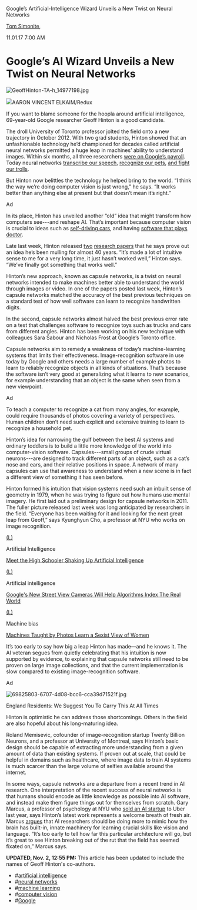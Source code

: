 Google’s Artificial-Intelligence Wizard Unveils a New Twist on Neural Networks

[Tom Simonite](https://www.wired.com/contributor/tom-simonite?intcid=inline_amp),

11.01.17 7:00 AM

# Google’s AI Wizard Unveils a New Twist on Neural Networks

![GeoffHinton-TA-h_14977198.jpg](../_resources/7b32b1e4e9a1fbc9ebba8ca4ce634d0f.jpg)

![]("/i/s/www.wired.com/wired/amp/assets/ui-camera-black.svg")AARON VINCENT ELKAIM/Redux

If you want to blame someone for the hoopla around artificial intelligence, 69-year-old Google researcher Geoff Hinton is a good candidate.

The droll University of Toronto professor jolted the field onto a new trajectory in October 2012. With two grad students, Hinton showed that an unfashionable technology he’d championed for decades called artificial neural networks permitted a huge leap in machines’ ability to understand images. Within six months, all three researchers [were on Google’s payroll](https://www.wired.com/2013/03/google_hinton/?intcid=inline_amp). Today neural networks [transcribe our speech](https://www.wired.com/2013/02/android-neural-network/?intcid=inline_amp), [recognize our pets](https://www.wired.com/2014/12/deep-learning-renormalization/?intcid=inline_amp), [and fight our trolls](https://www.wired.com/2017/08/instagram-kevin-systrom-wants-to-clean-up-the-internet?intcid=inline_amp).

But Hinton now belittles the technology he helped bring to the world. “I think the way we’re doing computer vision is just wrong,” he says. “It works better than anything else at present but that doesn’t mean it’s right.”

Ad

In its place, Hinton has unveiled another “old” idea that might transform how computers see---and reshape AI. That’s important because computer vision is crucial to ideas such as [self-driving cars](https://www.wired.com/story/mighty-ai-training-self-driving-cars/?intcid=inline_amp), and having [software that plays doctor](https://www.wired.com/2017/06/googles-ai-eye-doctor-gets-ready-go-work-india/?intcid=inline_amp).

Late last week, Hinton released [two](https://arxiv.org/abs/1710.09829)  [research papers](https://openreview.net/forum?id=HJWLfGWRb&noteId=HJWLfGWRb) that he says prove out an idea he’s been mulling for almost 40 years. “It’s made a lot of intuitive sense to me for a very long time, it just hasn’t worked well,” Hinton says. “We’ve finally got something that works well.”

Hinton’s new approach, known as capsule networks, is a twist on neural networks intended to make machines better able to understand the world through images or video. In one of the papers posted last week, Hinton’s capsule networks matched the accuracy of the best previous techniques on a standard test of how well software can learn to recognize handwritten digits.

In the second, capsule networks almost halved the best previous error rate on a test that challenges software to recognize toys such as trucks and cars from different angles. Hinton has been working on his new technique with colleagues Sara Sabour and Nicholas Frost at Google’s Toronto office.

Capsule networks aim to remedy a weakness of today’s machine-learning systems that limits their effectiveness. Image-recognition software in use today by Google and others needs a large number of example photos to learn to reliably recognize objects in all kinds of situations. That’s because the software isn’t very good at generalizing what it learns to new scenarios, for example understanding that an object is the same when seen from a new viewpoint.

Ad

To teach a computer to recognize a cat from many angles, for example, could require thousands of photos covering a variety of perspectives. Human children don’t need such explicit and extensive training to learn to recognize a household pet.

Hinton’s idea for narrowing the gulf between the best AI systems and ordinary toddlers is to build a little more knowledge of the world into computer-vision software. Capsules---small groups of crude virtual neurons---are designed to track different parts of an object, such as a cat’s nose and ears, and their relative positions in space. A network of many capsules can use that awareness to understand when a new scene is in fact a different view of something it has seen before.

Hinton formed his intuition that vision systems need such an inbuilt sense of geometry in 1979, when he was trying to figure out how humans use mental imagery. He first laid out a preliminary design for capsule networks in 2011. The fuller picture released last week was long anticipated by researchers in the field. “Everyone has been waiting for it and looking for the next great leap from Geoff,” says Kyunghyun Cho, a professor at NYU who works on image recognition.

[(L)](https://www.wired.com/story/meet-the-high-schooler-shaking-up-artificial-intelligence?intcid=inline_amp)

Artificial Intelligence

[Meet the High Schooler Shaking Up Artificial Intelligence](https://www.wired.com/story/meet-the-high-schooler-shaking-up-artificial-intelligence?intcid=inline_amp)

[(L)](https://www.wired.com/story/googles-new-street-view-cameras-will-help-algorithms-index-the-real-world?intcid=inline_amp)

Artificial intelligence

[Google's New Street View Cameras Will Help Algorithms Index The Real World](https://www.wired.com/story/googles-new-street-view-cameras-will-help-algorithms-index-the-real-world?intcid=inline_amp)

[(L)](https://www.wired.com/story/machines-taught-by-photos-learn-a-sexist-view-of-women?intcid=inline_amp)

Machine bias

[Machines Taught by Photos Learn a Sexist View of Women](https://www.wired.com/story/machines-taught-by-photos-learn-a-sexist-view-of-women?intcid=inline_amp)

It’s too early to say how big a leap Hinton has made—and he knows it. The AI veteran segues from quietly celebrating that his intuition is now supported by evidence, to explaining that capsule networks still need to be proven on large image collections, and that the current implementation is slow compared to existing image-recognition software.

Ad

![69825803-6707-4d08-bcc6-cca39d71521f.jpg](../_resources/3ff093db4c21aed701ea8ec91b04f258.jpg)

England Residents: We Suggest You To Carry This At All Times

Hinton is optimistic he can address those shortcomings. Others in the field are also hopeful about his long-maturing idea.

Roland Memisevic, cofounder of image-recognition startup Twenty Billion Neurons, and a professor at University of Montreal, says Hinton’s basic design should be capable of extracting more understanding from a given amount of data than existing systems. If proven out at scale, that could be helpful in domains such as healthcare, where image data to train AI systems is much scarcer than the large volume of selfies available around the internet.

In some ways, capsule networks are a departure from a recent trend in AI research. One interpretation of the recent success of neural networks is that humans should encode as little knowledge as possible into AI software, and instead make them figure things out for themselves from scratch. Gary Marcus, a professor of psychology at NYU who [sold an AI startup](https://www.wired.com/2016/12/uber-buys-mysterious-startup-make-ai-company/?intcid=inline_amp) to Uber last year, says Hinton’s latest work represents a welcome breath of fresh air. Marcus [argues](https://wp.nyu.edu/consciousness/innate-ai/) that AI researchers should be doing more to mimic how the brain has built-in, innate machinery for learning crucial skills like vision and language. “It’s too early to tell how far this particular architecture will go, but it’s great to see Hinton breaking out of the rut that the field has seemed fixated on,” Marcus says.

**UPDATED, Nov. 2, 12:55 PM:** This article has been updated to include the names of Geoff Hinton's co-authors.

- #[artificial intelligence](https://www.wired.com/tag/artificial-intelligence?intcid=inline_amp)
- #[neural networks](https://www.wired.com/tag/neural-networks?intcid=inline_amp)
- #[machine learning](https://www.wired.com/tag/machine-learning?intcid=inline_amp)
- #[computer vision](https://www.wired.com/tag/computer-vision?intcid=inline_amp)
- #[Google](https://www.wired.com/tag/google?intcid=inline_amp)